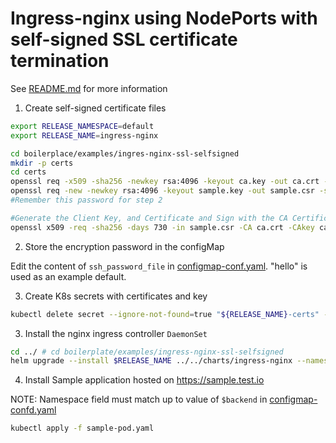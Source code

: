 # Ingress-nginx using NodePorts with self-signed SSL certificate termination

See [README.md](../../charts/ingress-nginx/README.md) for more information


1. Create self-signed certificate files

```bash
export RELEASE_NAMESPACE=default
export RELEASE_NAME=ingress-nginx

cd boilerplace/examples/ingres-nginx-ssl-selfsigned
mkdir -p certs
cd certs
openssl req -x509 -sha256 -newkey rsa:4096 -keyout ca.key -out ca.crt -days 356 -nodes -subj '/CN=Self-Signed Cert Authority' 
openssl req -new -newkey rsa:4096 -keyout sample.key -out sample.csr -subj '/CN=sample.test.io'
#Remember this password for step 2

#Generate the Client Key, and Certificate and Sign with the CA Certificate
openssl x509 -req -sha256 -days 730 -in sample.csr -CA ca.crt -CAkey ca.key -set_serial 01 -out sample.crt 
```

2. Store the encryption password in the configMap

Edit the content of `ssh_password_file` in [configmap-conf.yaml](charts/ingress-nginx/templates/configmap-conf.yaml). "hello" is used as an example default.


3. Create K8s secrets with certificates and key

```bash
kubectl delete secret --ignore-not-found=true "${RELEASE_NAME}-certs" -n $RELEASE_NAMESPACE ; kubectl create secret generic "${RELEASE_NAME}-certs" -n $RELEASE_NAMESPACE --from-file=tls.key=./sample.key --from-file=tls.crt=./sample.crt ; 
```

3. Install the nginx ingress controller `DaemonSet`

```bash
cd ../ # cd boilerplate/examples/ingress-nginx-ssl-selfsigned
helm upgrade --install $RELEASE_NAME ../../charts/ingress-nginx --namespace default --values ./values-override.yaml
```

4. Install Sample application hosted on https://sample.test.io

NOTE: Namespace field must match up to value of `$backend` in [configmap-confd.yaml](charts/ingress-nginx/templates/configmap-confd.yaml) 

```bash
kubectl apply -f sample-pod.yaml
```